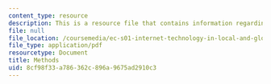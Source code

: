 ```yaml
---
content_type: resource
description: This is a resource file that contains information regarding methods.
file: null
file_location: /coursemedia/ec-s01-internet-technology-in-local-and-global-communities-spring-2005-summer-2005/8cf98f33a786362c896a9675ad2910c3_MITEC_S01S05_l06_methods.pdf
file_type: application/pdf
resourcetype: Document
title: Methods
uid: 8cf98f33-a786-362c-896a-9675ad2910c3
---
```


